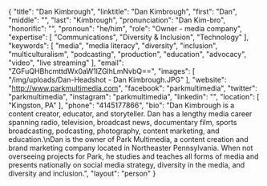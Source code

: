 {
  "title": "Dan Kimbrough",
  "linktitle": "Dan Kimbrough",
  "first": "Dan",
  "middle": "",
  "last": "Kimbrough",
  "pronunciation": "Dan Kim-bro",
  "honorific": "",
  "pronoun": "he/him",
  "role": "Owner - media company",
  "expertise": [
    "Communications",
    "Diversity & Inclusion",
    "Technology"
  ],
  "keywords": [
    "media",
    "media literacy",
    "diversity",
    "inclusion",
    "multiculturalism",
    "podcasting",
    "production",
    "education",
    "advocacy",
    "video",
    "live streaming"
  ],
  "email": "ZGFuQHBhcmttdWx0aW1lZGlhLmNvbQ==",
  "images": [
    "/img/uploads/Dan-Headshot - Dan Kimbrough.JPG"
  ],
  "website": "http://www.parkmultimedia.com",
  "facebook": "parkmultimedia",
  "twitter": "parkmultimedia",
  "instagram": "parkmultimedia",
  "linkedin": "",
  "location": [
    "Kingston, PA"
  ],
  "phone": "4145177866",
  "bio": "Dan Kimbrough is a content creator, educator, and storyteller. Dan has a lengthy media career spanning radio, television, broadcast news, documentary film, sports broadcasting, podcasting, photography, content marketing, and education.\nDan is the owner of Park Multimedia, a content creation and brand marketing company located in Northeaster Pennsylvania. When not overseeing projects for Park, he studies and teaches all forms of media and presents nationally on social media strategy, diversity in the media, and diversity and inclusion.",
  "layout": "person"
}

